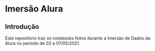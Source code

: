 # Imersão Alura

## Introdução

Este repositório traz os notebooks feitos durante a Imersão de Dados da Alura no período de 03 a 07/05/2021.
